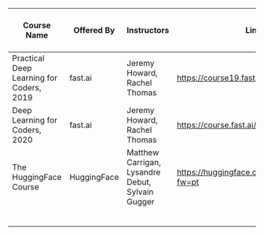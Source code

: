 | Course Name                              | Offered By  | Instructors                                      | Link                                         | Personal Coverage | hand_note, assignments and others  | Personal Rating (out of 5) |
| ---------------------------------------- | ----------- | ------------------------------------------------ | -------------------------------------------- | ----------------- | ---------------------------------- | -------------------------- |
| Practical Deep Learning for Coders, 2019 | fast.ai     | Jeremy Howard, Rachel Thomas                     | https://course19.fast.ai/                    | Lecture 4         | fastai_pdlc_2019                   |                            |
| Deep Learning for Coders, 2020           | fast.ai     | Jeremy Howard, Rachel Thomas                     | https://course.fast.ai/videos/               | Lecture 2         | fastai_dlc_2020                    |                            |
| The HuggingFace Course                   | HuggingFace | Matthew Carrigan, Lysandre Debut, Sylvain Gugger | https://huggingface.co/course/chapter0?fw=pt | Chapter 1         | Google Drive Link will be provided |                            |
|                                          |             |                                                  |                                              |                   |                                    |                            |
|                                          |             |                                                  |                                              |                   |                                    |                            |
|                                          |             |                                                  |                                              |                   |                                    |                            |
|                                          |             |                                                  |                                              |                   |                                    |                            |
|                                          |             |                                                  |                                              |                   |                                    |                            |
|                                          |             |                                                  |                                              |                   |                                    |                            |

